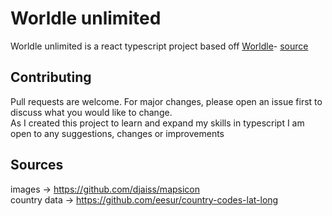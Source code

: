 # Worldle unlimited

Worldle unlimited is a react typescript project based off [Worldle](https://worldle.teuteuf.fr/)- [source](https://github.com/teuteuf/worldle/)

## Contributing
Pull requests are welcome. For major changes, please open an issue first to discuss what you would like to change. <br/>
As I created this project to learn and expand my skills in typescript I am open to any suggestions, changes or improvements

## Sources

images -> https://github.com/djaiss/mapsicon <br/>
country data -> https://github.com/eesur/country-codes-lat-long